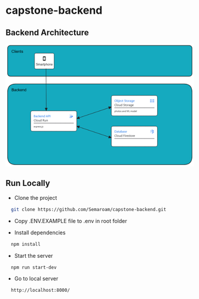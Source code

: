 # capstone-backend
## Backend Architecture
![Alt text](app/image/CloudArch.png?raw=true "Cloud Architecture")

## Run Locally

- Clone the project

```bash
  git clone https://github.com/Semaroam/capstone-backend.git
```

- Copy .ENV.EXAMPLE file to .env in root folder

- Install dependencies

```bash
  npm install
```

- Start the server

```bash
  npm run start-dev
```
- Go to local server
```bash
  http://localhost:8000/
```
